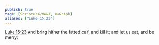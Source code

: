 ```yaml
---
publish: true
tags: [Scripture/NewT, noGraph]
aliases: ["Luke 15:23"]
---
```

[Luke 15:23](https://churchofjesuschrist.org/study/scriptures/nt/luke/15?lang=eng&id=p23#p23) And bring hither the fatted calf, and kill it; and let us eat, and be merry:

